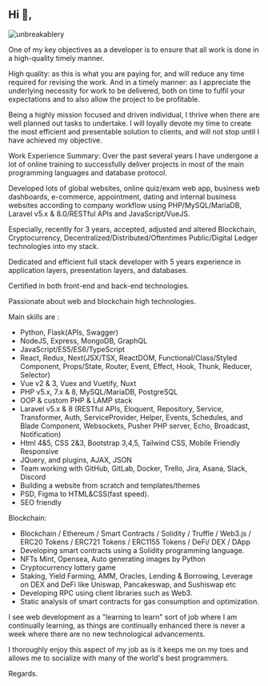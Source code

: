 ## Hi 👋,
<!-- [![Gmail Badge](https://img.shields.io/badge/-unbreakablery@gmail.com-c14438?style=flat&logo=Gmail&logoColor=white&link=mailto:unbreakablery@gmail.com)](mailto:unbreakablery@gmail.com) or [![Gmail Badge](https://img.shields.io/badge/-goldminer062304291112@gmail.com-c14438?style=flat&logo=Gmail&logoColor=white&link=mailto:goldminer062304291112@gmail.com)](mailto:goldminer062304291112@gmail.com) -->
<!-- [![Github Badge](https://img.shields.io/badge/-unbreakablery-grey?style=flat&logo=github&logoColor=white&link=https://github.com/unbreakablery/)](https://www.github.com/unbreakablery/) -->
<p align=left> <img src=https://komarev.com/ghpvc/?username=unbreakablery alt=unbreakablery /> </p>

<p align='left'>One of my key objectives as a developer is to ensure that all work is done in a high-quality timely manner.

High quality: as this is what you are paying for, and will reduce any time required for revising the work. And in a timely manner: as I appreciate the underlying necessity for work to be delivered, both on time to fulfil your expectations and to also allow the project to be profitable.

Being a highly mission focused and driven individual, I thrive when there are well planned out tasks to undertake. I will loyally devote my time to create the most efficient and presentable solution to clients, and will not stop until I have achieved my objective.

Work Experience Summary: Over the past several years I have undergone a lot of online training to successfully deliver projects in most of the main programming languages and database protocol.
  
Developed lots of global websites, online quiz/exam web app, business web dashboards, e-commerce, appointment, dating and internal business websites according to company workflow using PHP/MySQL/MariaDB, Laravel v5.x & 8.0/RESTful APIs and JavaScript/VueJS.

Especially, recently for 3 years, accepted, adjusted and altered Blockchain, Cryptocurrency, Decentralized/Distributed/Oftentimes Public/Digital Ledger technologies into my stack. 

Dedicated and efficient full stack developer with 5 years experience in application layers, presentation layers, and databases. 

Certified in both front-end and back-end technologies. 

Passionate about web and blockchain high technologies. 

Main skills are :

- Python, Flask(APIs, Swagger)
- NodeJS, Express, MongoDB, GraphQL
- JavaScript/ES5/ES6/TypeScript
- React, Redux, Next(JSX/TSX, ReactDOM, Functional/Class/Styled Component, Props/State, Router, Event, Effect, Hook, Thunk, Reducer, Selector)
- Vue v2 & 3, Vuex and Vuetify, Nuxt
- PHP v5.x, 7.x & 8, MySQL/MariaDB, PostgreSQL
- OOP & custom PHP & LAMP stack
- Laravel v5.x & 8 (RESTful APIs, Eloquent, Repository, Service, Transformer, Auth, ServiceProvider, Helper,  Events, Schedules, and Blade Component,  Websockets, Pusher PHP server, Echo, Broadcast, Notification)
- Html 4&5, CSS 2&3, Bootstrap 3,4,5, Tailwind CSS, Mobile Friendly Responsive
- JQuery, and plugins, AJAX, JSON
- Team working with GitHub, GitLab, Docker, Trello, Jira, Asana, Slack, Discord
- Building a website from scratch and templates/themes
- PSD, Figma to HTML&CSS(fast speed).
- SEO friendly
  
Blockchain:
  
- Blockchain / Ethereum / Smart Contracts / Solidity / Truffle / Web3.js / ERC20 Tokens / ERC721 Tokens / ERC1155 Tokens / DeFi/ DEX / DApp
- Developing smart contracts using a Solidity programming language.
- NFTs Mint, Opensea, Auto generating images by Python
- Cryptocurrency lottery game
- Staking, Yield Farming, AMM, Oracles, Lending & Borrowing, Leverage on DEX and DeFi like Uniswap, Pancakeswap, and Sushiswap etc
- Developing RPC using client libraries such as Web3.
- Static analysis of smart contracts for gas consumption and optimization.

I see web development as a "learning to learn" sort of job where I am continually learning, as things are continually enhanced there is never a week where there are no new technological advancements.

I thoroughly enjoy this aspect of my job as is it keeps me on my toes and allows me to socialize with many of the world's best programmers.

Regards.</p>
